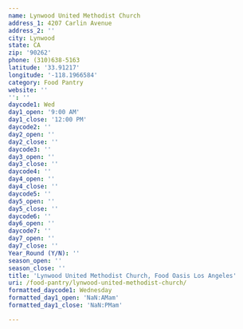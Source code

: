 ```yaml
---
name: Lynwood United Methodist Church
address_1: 4207 Carlin Avenue
address_2: ''
city: Lynwood
state: CA
zip: '90262'
phone: (310)638-5163
latitude: '33.91217'
longitude: '-118.1966584'
category: Food Pantry
website: ''
'': ''
daycode1: Wed
day1_open: '9:00 AM'
day1_close: '12:00 PM'
daycode2: ''
day2_open: ''
day2_close: ''
daycode3: ''
day3_open: ''
day3_close: ''
daycode4: ''
day4_open: ''
day4_close: ''
daycode5: ''
day5_open: ''
day5_close: ''
daycode6: ''
day6_open: ''
daycode7: ''
day7_open: ''
day7_close: ''
Year_Round (Y/N): ''
season_open: ''
season_close: ''
title: 'Lynwood United Methodist Church, Food Oasis Los Angeles'
uri: /food-pantry/lynwood-united-methodist-church/
formatted_daycode1: Wednesday
formatted_day1_open: 'NaN:AMam'
formatted_day1_close: 'NaN:PMam'

---
```

